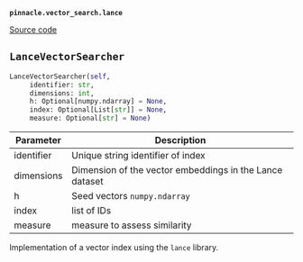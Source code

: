 **`pinnacle.vector_search.lance`** 

[Source code](https://github.com/pinnacle/pinnacle/blob/main/pinnacle/vector_search/lance.py)

## `LanceVectorSearcher` 

```python
LanceVectorSearcher(self,
     identifier: str,
     dimensions: int,
     h: Optional[numpy.ndarray] = None,
     index: Optional[List[str]] = None,
     measure: Optional[str] = None)
```
| Parameter | Description |
|-----------|-------------|
| identifier | Unique string identifier of index |
| dimensions | Dimension of the vector embeddings in the Lance dataset |
| h | Seed vectors ``numpy.ndarray`` |
| index | list of IDs |
| measure | measure to assess similarity |

Implementation of a vector index using the ``lance`` library.

